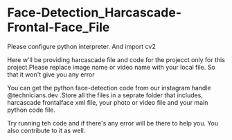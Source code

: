 # Face-Detection_Harcascade-Frontal-Face_File

Please configure python interpreter. And import cv2

Here w'll be providing harcascade file and code for the projecct only for this project.Please replace image name or video name with your local file. So that it won't give you any error

You can get the python face-detection code from our instagram handle @technicians.dev .Store all the files in a seprate folder that includes, harcascade frontalface xml file, your photo or video file and your main python code file.

Try running teh code and if there's any error will be there to help you.
You also contribute to it as well.
